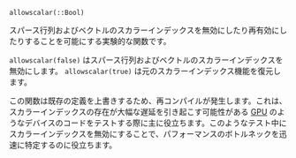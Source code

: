 ```
allowscalar(::Bool)
```

スパース行列およびベクトルのスカラーインデックスを無効にしたり再有効にしたりすることを可能にする実験的な関数です。

`allowscalar(false)` はスパース行列およびベクトルのスカラーインデックスを無効にします。 `allowscalar(true)` は元のスカラーインデックス機能を復元します。

この関数は既存の定義を上書きするため、再コンパイルが発生します。これは、スカラーインデックスの存在が大幅な遅延を引き起こす可能性がある [GPU](https://cuda.juliagpu.org/stable/usage/workflow/) のようなデバイスのコードをテストする際に主に役立ちます。このようなテスト中にスカラーインデックスを無効にすることで、パフォーマンスのボトルネックを迅速に特定するのに役立ちます。

